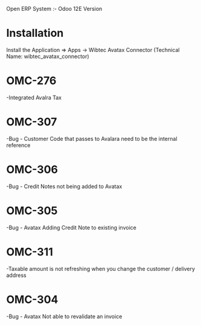 Open ERP System :- Odoo 12E Version 

Installation 
============
Install the Application => Apps -> Wibtec Avatax Connector (Technical Name: wibtec_avatax_connector)

OMC-276
=======
-Integrated Avalra Tax

OMC-307 
========
-Bug - Customer Code that passes to Avalara need to be the internal reference

OMC-306
========
-Bug - Credit Notes not being added to Avatax

OMC-305
========
-Bug - Avatax Adding Credit Note to existing invoice

OMC-311
========
-Taxable amount is not refreshing when you change the customer / delivery address

OMC-304
========
-Bug - Avatax Not able to revalidate an invoice